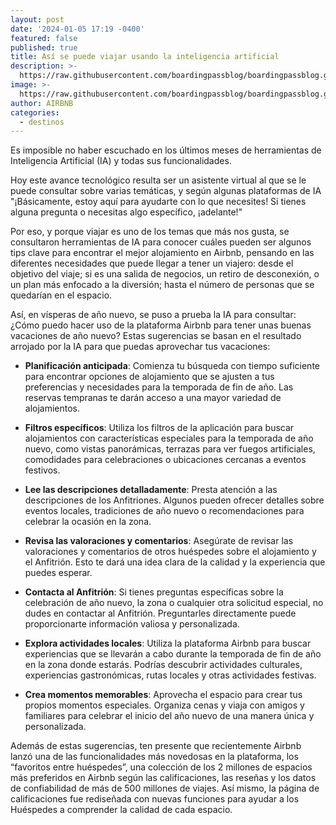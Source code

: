 ```yaml
---
layout: post
date: '2024-01-05 17:19 -0400'
featured: false
published: true
title: Así se puede viajar usando la inteligencia artificial
description: >-
  https://raw.githubusercontent.com/boardingpassblog/boardingpassblog.github.io/main/assets/images/Habitacion-AIRBNB.jpg
image: >-
  https://raw.githubusercontent.com/boardingpassblog/boardingpassblog.github.io/main/assets/images/Habitacion-AIRBNB.jpg
author: AIRBNB
categories:
  - destinos
---
```

Es imposible no haber escuchado en los últimos meses de herramientas de Inteligencia Artificial (IA) y todas sus funcionalidades. 

Hoy este avance tecnológico resulta ser un asistente virtual al que se le puede consultar sobre varias temáticas, y según algunas plataformas de IA "¡Básicamente, estoy aquí para ayudarte con lo que necesites! Si tienes alguna pregunta o necesitas algo específico, ¡adelante!"

Por eso, y porque viajar es uno de los temas que más nos gusta, se consultaron herramientas de IA para conocer cuáles pueden ser algunos tips clave para encontrar el mejor alojamiento en Airbnb, pensando en las diferentes necesidades que puede llegar a tener un viajero: desde el objetivo del viaje; si es una salida de negocios, un retiro de desconexión, o un plan más enfocado a la diversión; hasta el número de personas que se quedarían en el espacio. 

Así, en vísperas de año nuevo, se puso a prueba la IA para consultar: ¿Cómo puedo hacer uso de la plataforma Airbnb para tener unas buenas vacaciones de año nuevo? Estas sugerencias se basan en el resultado arrojado por la IA para que puedas aprovechar tus vacaciones: 

- **Planificación anticipada**: Comienza tu búsqueda con tiempo suficiente para encontrar opciones de alojamiento que se ajusten a tus preferencias y necesidades para la temporada de fin de año. Las reservas tempranas te darán acceso a una mayor variedad de alojamientos.
 
- **Filtros específicos**: Utiliza los filtros de la aplicación para buscar alojamientos con características especiales para la temporada de año nuevo, como vistas panorámicas, terrazas para ver fuegos artificiales, comodidades para celebraciones o ubicaciones cercanas a eventos festivos.
 
- **Lee las descripciones detalladamente**: Presta atención a las descripciones de los Anfitriones. Algunos pueden ofrecer detalles sobre eventos locales, tradiciones de año nuevo o recomendaciones para celebrar la ocasión en la zona.
 
- **Revisa las valoraciones y comentarios**: Asegúrate de revisar las valoraciones y comentarios de otros huéspedes sobre el alojamiento y el Anfitrión. Esto te dará una idea clara de la calidad y la experiencia que puedes esperar.

- **Contacta al Anfitrión**: Si tienes preguntas específicas sobre la celebración de año nuevo, la zona o cualquier otra solicitud especial, no dudes en contactar al Anfitrión. Preguntarles directamente puede proporcionarte información valiosa y personalizada.

- **Explora actividades locales**: Utiliza la plataforma Airbnb para buscar experiencias que se llevarán a cabo durante la temporada de fin de año en la zona donde estarás. Podrías descubrir actividades culturales, experiencias gastronómicas, rutas locales y otras actividades festivas.

- **Crea momentos memorables**: Aprovecha el espacio para crear tus propios momentos especiales. Organiza cenas y viaja con amigos y familiares para celebrar el inicio del año nuevo de una manera única y personalizada.

Además de estas sugerencias, ten presente que recientemente Airbnb lanzó una de las funcionalidades más novedosas en la plataforma, los “favoritos entre huéspedes”, una colección de los 2 millones de espacios más preferidos en Airbnb según las calificaciones, las reseñas y los datos de confiabilidad de más de 500 millones de viajes. Así mismo, la página de calificaciones fue rediseñada con nuevas funciones para ayudar a los Huéspedes a comprender la calidad de cada espacio.

